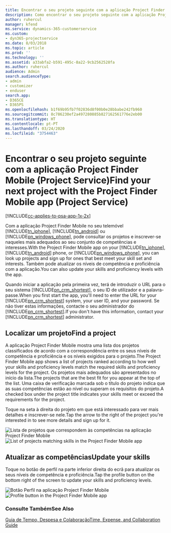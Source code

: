 ```yaml
---
title: Encontrar o seu projeto seguinte com a aplicação Project Finder Mobile
description: Como encontrar o seu projeto seguinte com a aplicação Project Finder Mobile para o Project Service
author: ruhercul
manager: kfend
ms.service: dynamics-365-customerservice
ms.custom:
- dyn365-projectservice
ms.date: 8/03/2018
ms.topic: article
ms.prod: ''
ms.technology: ''
ms.assetid: a33abfa2-b591-495c-8a22-9cb2562528fa
ms.author: ruhercul
audience: Admin
search.audienceType:
- admin
- customizer
- enduser
search.app:
- D365CE
- D365PS
ms.openlocfilehash: b1f69b95fb7f02836d8f00b0e28bbabe242fb960
ms.sourcegitcommit: 8c786230ef2a497280885b827162561776e2eb00
ms.translationtype: HT
ms.contentlocale: pt-PT
ms.lasthandoff: 03/24/2020
ms.locfileid: "3754463"
---
```

# <a name="find-your-next-project-with-the-project-finder-mobile-app-project-service"></a><span data-ttu-id="c4de2-103">Encontrar o seu projeto seguinte com a aplicação Project Finder Mobile (Project Service)</span><span class="sxs-lookup"><span data-stu-id="c4de2-103">Find your next project with the Project Finder Mobile app (Project Service)</span></span>

[!INCLUDE[cc-applies-to-psa-app-1x-2x](../includes/cc-applies-to-psa-app-1x-2x.md)]

<span data-ttu-id="c4de2-104">Com a aplicação Project Finder Mobile no seu telemóvel [!INCLUDE[tn_iphone](../includes/tn-iphone.md)], [!INCLUDE[tn_android](../includes/tn-android.md)] ou [!INCLUDE[pn_windows_phone](../includes/pn-windows-phone.md)], pode consultar os projetos e inscrever-se naqueles mais adequados ao seu conjunto de competências e interesses.</span><span class="sxs-lookup"><span data-stu-id="c4de2-104">With the Project Finder Mobile app on your [!INCLUDE[tn_iphone](../includes/tn-iphone.md)], [!INCLUDE[tn_android](../includes/tn-android.md)] phone, or [!INCLUDE[pn_windows_phone](../includes/pn-windows-phone.md)], you can look up projects and sign up for ones that best meet your skill set and interests.</span></span> <span data-ttu-id="c4de2-105">Também pode atualizar os níveis de competência e proficiência com a aplicação.</span><span class="sxs-lookup"><span data-stu-id="c4de2-105">You can also update your skills and proficiency levels with the app.</span></span>  
  
 <span data-ttu-id="c4de2-106">Quando iniciar a aplicação pela primeira vez, terá de introduzir o URL para o seu sistema [!INCLUDE[pn_crm_shortest](../includes/pn-crm-shortest.md)], o seu ID de utilizador e a palavra-passe.</span><span class="sxs-lookup"><span data-stu-id="c4de2-106">When you first start the app, you'll need to enter the URL for your [!INCLUDE[pn_crm_shortest](../includes/pn-crm-shortest.md)] system, your user ID, and your password.</span></span> <span data-ttu-id="c4de2-107">Se não tiver estas informações, contacte o seu administrador do [!INCLUDE[pn_crm_shortest](../includes/pn-crm-shortest.md)].</span><span class="sxs-lookup"><span data-stu-id="c4de2-107">If you don't have this information,  contact your [!INCLUDE[pn_crm_shortest](../includes/pn-crm-shortest.md)] administrator.</span></span>  
  
## <a name="find-a-project"></a><span data-ttu-id="c4de2-108">Localizar um projeto</span><span class="sxs-lookup"><span data-stu-id="c4de2-108">Find a project</span></span>  
 <span data-ttu-id="c4de2-109">A aplicação Project Finder Mobile mostra uma lista dos projetos classificados de acordo com a correspondência entre os seus níveis de competência e proficiência e os níveis exigidos para o projeto.</span><span class="sxs-lookup"><span data-stu-id="c4de2-109">The Project Finder Mobile app shows a list of projects ranked according to how well your skills and proficiency levels match the required skills and proficiency levels for the project.</span></span> <span data-ttu-id="c4de2-110">Os projetos mais adequados são apresentados no início da lista.</span><span class="sxs-lookup"><span data-stu-id="c4de2-110">The projects that are the best fit for you appear at the top of the list.</span></span> <span data-ttu-id="c4de2-111">Uma caixa de verificação marcada sob o título do projeto indica que as suas competências estão ao nível ou superam os requisitos do projeto.</span><span class="sxs-lookup"><span data-stu-id="c4de2-111">A checked box under the project title indicates your skills meet or exceed the requirements for the project.</span></span>  
  
 <span data-ttu-id="c4de2-112">Toque na seta à direita do projeto em que está interessado para ver mais detalhes e inscrever-se nele.</span><span class="sxs-lookup"><span data-stu-id="c4de2-112">Tap the arrow to the right of the project you're interested in to see more details and sign up for it.</span></span>  
  
 <span data-ttu-id="c4de2-113">![Lista de projetos que correspondem às competências na aplicação Project Finder Mobile](../project-service/media/project-service-project-finder-list.png "Lista de projetos que correspondem às competências na aplicação Project Finder Mobile")</span><span class="sxs-lookup"><span data-stu-id="c4de2-113">![List of projects matching skills in the Project Finder Mobile app](../project-service/media/project-service-project-finder-list.png "List of projects matching skills in the Project Finder Mobile app")</span></span>  
  
## <a name="update-your-skills"></a><span data-ttu-id="c4de2-114">Atualizar as competências</span><span class="sxs-lookup"><span data-stu-id="c4de2-114">Update your skills</span></span>  
 <span data-ttu-id="c4de2-115">Toque no botão de perfil na parte inferior direita do ecrã para atualizar os seus níveis de competência e proficiência.</span><span class="sxs-lookup"><span data-stu-id="c4de2-115">Tap the profile button on the bottom right of the screen to update your skills and proficiency levels.</span></span>  
  
 <span data-ttu-id="c4de2-116">![Botão Perfil na aplicação Project Finder Mobile](../project-service/media/project-service-project-finder-profile.png "Botão Perfil na aplicação Project Finder Mobile")</span><span class="sxs-lookup"><span data-stu-id="c4de2-116">![Profile button in the Project Finder Mobile app](../project-service/media/project-service-project-finder-profile.png "Profile button in the Project Finder Mobile app")</span></span>  
  
### <a name="see-also"></a><span data-ttu-id="c4de2-117">Consulte Também</span><span class="sxs-lookup"><span data-stu-id="c4de2-117">See Also</span></span>  
 [<span data-ttu-id="c4de2-118">Guia de Tempo, Despesa e Colaboração</span><span class="sxs-lookup"><span data-stu-id="c4de2-118">Time, Expense, and Collaboration Guide</span></span>](../project-service/time-expense-collaboration-guide.md)

